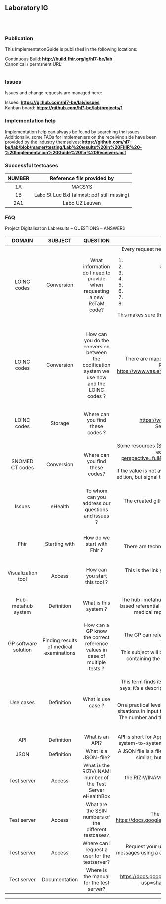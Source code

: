 Laboratory IG
---
<br> </br>
###
### Publication
This ImplementationGuide is published in the following locations:

Continuous Build: __http://build.fhir.org/ig/hl7-be/lab__  
Canonical / permanent URL: 
<br> </br>

### Issues
Issues and change requests are managed here:  

Issues:  __https://github.com/hl7-be/lab/issues__  
Kanban board:  __https://github.com/hl7-be/lab/projects/1__  

### Implementation help

Implementation help can always be found by searching the issues. Additionally, some FAQs for implementers on the receiving side have been provided by the industry themselves: __https://github.com/hl7-be/lab/blob/master/testing/Lab%20results%20in%20FHIR%20-%20Implementation%20Guide%20for%20Receivers.pdf__

### Successful testcases

| NUMBER | Reference file provided by |
| :-: | :-: |
| 1A | MACSYS |
| 1B | Labo St Luc Bxl (almost: pdf still missing) |
| 2A1 | Labo UZ Leuven |

### FAQ

Project Digitalisation Labresults – QUESTIONS – ANSWERS



|DOMAIN|SUBJECT|QUESTION|ANSWER|
| :-: | :-: | :-: | :-: |
|LOINC codes| Conversion | What information do I need to provide when requesting a new ReTaM code?| Every request needs to provide the following info when requesting a new ReTaM code:<ol><li>	Label without abbreviation</li><li>	Used/usual abbreviation (may contain abbreviated terms)</li><li>	Sample/matrix </li><li>	Method </li><li>	Type and unit of result </li><li>	Proposed LOINC code </li><li>	If known, Fratem/RSW-code </li><li>	If known, Medidoc-code </li></ol>This makes sure that the requests are sufficiently clear and precise, and prevents work for analyses that already exist in ReTaM|
|LOINC codes|Conversion |<p>How can you do the conversion between the codification system we use now and the LOINC codes ?</p><p></p>|There are mapping tables at your disposal  between LOINC codes and Medidoc and RSW/FRATEM codes, which your LIS provider can use.<br>https://www.vas.ehealth.fgov.be/webretam/retam/home.htm?eventName=MENU_SEARCH|
|LOINC codes|Storage|<p>Where can you find these codes ?</p><p></p>|<https://www.ehealth.fgov.be/standards/kmehr/en/page/retam-exports> <br>See also... https://github.com/hl7-be/lab/issues?q=retam<br>|
|SNOMED CT codes|Conversion|Where can you find these codes?|Some resources (Specimen) use SNOMED CT codes. You can use values from the Belgian edition of SNOMED CT: https://browser.ihtsdotools.org/?perspective=full&conceptId1=404684003&edition=MAIN/SNOMEDCT-BE/2022-03-15&release=&languages=en,nl,fr .<br> If the value is not available in the Belgian edition, you can use a value from the international edition, but signal this use to [terminology@health.fgov.be with subject: New LOINC code in context Lab Result](mailto:terminology@health.fgov.be?subject=New+LOINC+code+in+context+Lab+Result) |
|Issues|eHealth|To whom can you address our questions and issues ?|<p>The created github from eHealth is the place to ask questions or to signal a problem:</p><p><https://github.com/hl7-be/lab/issues></p><p></p>|
|Fhir|Starting with|How do we start with Fhir ?|<p>Technical workshop about Fhir organized by eHealth</p><p>There are technical Q&A sessions organised every 6 weeks. Please send an email to support@be-ehealth-standards.atlassian.net</p><p></p>|
|Visualization tool|Access|How can you start this tool ?|<p>This is the link you need: <https://fhir-testserver.be/index.php/visualization_webapp></p><p>Attention: this is the final link</p>|
|Hub-metahub system|Definition|What is this system ?|<p>The hub-metahub system is a network between hubs (Cozo, VZN KUL,RSW, Abrumet) based referential databases, which can be used by a citizen or a caregiver to retrieve all medical reports for a certain cititzen published by healthcare organizations.</p><p></p>|
|GP software solution|Finding results of medical examinations|How can a GP know the correct reference values in case of multiple tests ?|<p>The GP can refer to the message. He can use a LOINC code. It’s up to each software vendor to foresee a solution by using graphs, stats …</p><p>This subject will be treated by the hubs and a document will be published after analysis containing the parameters that can be used to question the hub-metahub system.</p><p></p>|
|Use cases|Definition|What is use case ?|<p>This term finds its origin in UML (Unified Modeling Language), the theoretical definition says: it’s a description of a behavior of a system that reacts on an input from the outside world.</p><p>On a practical level you need to test a new application and therefore you need a set of real situations in input to be able to test your system and to control the validity of the outcome. The number and the quality of the use cases will determine the risk percentage on errors of your application.</p><p></p>|
|API|Definition|What is an API?|API is short for Application Programming Interface. An API is a technical description of the system-to-system communication in terms of actions and input and output descriptions.|
|JSON|Definition|What is a JSON-file?|A JSON file is a file that contains data in a syntactic format that is currently popular. Other similar, but technically different syntaxes for data are XML, HL7v2, CSV,...|
|Test server| Access |What is the RIZIV/INAMI number of the Test Server eHealthBox| the RIZIV/INAMI number of the eHBox is 17166921 and the HCIType is DOCTOR or 73100906111 and the HCIType is SSIN |
|Test server| Access |What are the SSIN numbers of the different testcases? | The list of SSIN numbers for the testcases can be found here: https://docs.google.com/spreadsheets/d/1Zpkz2_rBUYXOHI0f_eQQTXIrXdaTsiUc1qyOrIk-WmY/edit#gid=0 |
|Test server| Access | Where can I request a user for the testserver? | Request your user here: https://fhir-testserver.be/index.php/login If you send your messages using a eHBox with a RIZIV/INAMI number, do not forget to mention it! Otherwise a CBE is enough.|
|Test server| Documentation | Where is the manual for the test server? |  https://docs.google.com/presentation/d/1mZEasXjsMlOKJKt5jRoWcZc2tCKtnH4T/edit?usp=sharing&ouid=101628904260211620169&rtpof=true&sd=true |




---
